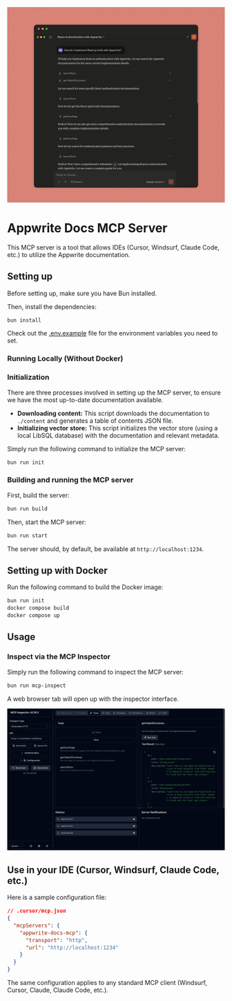 <div align="center">
<img src="assets/banner.png" alt="Appwrite Docs MCP Server" width="700" />
</div>

# Appwrite Docs MCP Server
This MCP server is a tool that allows IDEs (Cursor, Windsurf, Claude Code, etc.) to utilize the Appwrite documentation.

## Setting up

Before setting up, make sure you have Bun installed.

Then, install the dependencies:
```bash
bun install
```

Check out the [.env.example](.env.example) file for the environment variables you need to set.

### Running Locally (Without Docker)

### Initialization
There are three processes involved in setting up the MCP server, to ensure we have the most up-to-date documentation available.

- **Downloading content:** This script downloads the documentation to `./content` and generates a table of contents JSON file.
- **Initializing vector store:** This script initializes the vector store (using a local LibSQL database) with the documentation and relevant metadata.

Simply run the following command to initialize the MCP server:
```bash
bun run init
```

### Building and running the MCP server
First, build the server:
```bash
bun run build
```

Then, start the MCP server:
```bash
bun run start
```

The server should, by default, be available at `http://localhost:1234`.

## Setting up with Docker
Run the following command to build the Docker image:
```bash
bun run init
docker compose build
docker compose up
```

## Usage

### Inspect via the MCP Inspector
Simply run the following command to inspect the MCP server:
```bash
bun run mcp-inspect
```

A web browser tab will open up with the inspector interface.

<div align="center">
<img src="assets/inspector.png" alt="MCP Inspector" width="700" />
</div>


## Use in your IDE (Cursor, Windsurf, Claude Code, etc.)
Here is a sample configuration file:

```json
// .cursor/mcp.json
{
  "mcpServers": {
    "appwrite-docs-mcp": {
      "transport": "http",
      "url": "http://localhost:1234"
    }
  }
}
```

The same configuration applies to any standard MCP client (Windsurf, Cursor, Claude, Claude Code, etc.).




